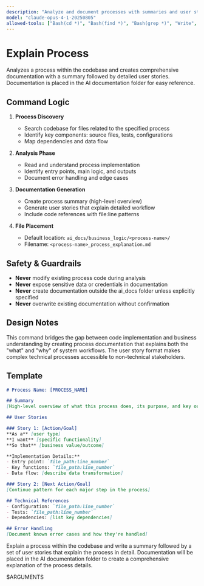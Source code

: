 ```yaml
---
description: "Analyze and document processes with summaries and user stories in AI documentation folder"
model: "claude-opus-4-1-20250805"
allowed-tools: ["Bash(cd *)", "Bash(find *)", "Bash(grep *)", "Write", "Read"]
---
```


# Explain Process

Analyzes a process within the codebase and creates comprehensive documentation with a summary followed by detailed user stories. Documentation is placed in the AI documentation folder for easy reference.

## Command Logic

1. **Process Discovery**
   - Search codebase for files related to the specified process
   - Identify key components: source files, tests, configurations
   - Map dependencies and data flow

2. **Analysis Phase**
   - Read and understand process implementation
   - Identify entry points, main logic, and outputs
   - Document error handling and edge cases

3. **Documentation Generation**
   - Create process summary (high-level overview)
   - Generate user stories that explain detailed workflow
   - Include code references with file:line patterns

4. **File Placement**
   - Default location: `ai_docs/business_logic/<process-name>/`
   - Filename: `<process-name>_process_explanation.md`

## Safety & Guardrails

- **Never** modify existing process code during analysis
- **Never** expose sensitive data or credentials in documentation
- **Never** create documentation outside the ai_docs folder unless explicitly specified
- **Never** overwrite existing documentation without confirmation

## Design Notes

This command bridges the gap between code implementation and business understanding by creating process documentation that explains both the "what" and "why" of system workflows. The user story format makes complex technical processes accessible to non-technical stakeholders.

## Template

```markdown
# Process Name: [PROCESS_NAME]

## Summary
[High-level overview of what this process does, its purpose, and key outcomes]

## User Stories

### Story 1: [Action/Goal]
**As a** [user type]
**I want** [specific functionality]
**So that** [business value/outcome]

**Implementation Details:**
- Entry point: `file_path:line_number`
- Key functions: `file_path:line_number`
- Data flow: [describe data transformation]

### Story 2: [Next Action/Goal]
[Continue pattern for each major step in the process]

## Technical References
- Configuration: `file_path:line_number`
- Tests: `file_path:line_number`
- Dependencies: [list key dependencies]

## Error Handling
[Document known error cases and how they're handled]
```

Explain a process within the codebase and write a summary followed by a set of user stories that explain the process in detail. Documentation will be placed in the AI documentation folder to create a comprehensive explanation of the process details.

$ARGUMENTS
